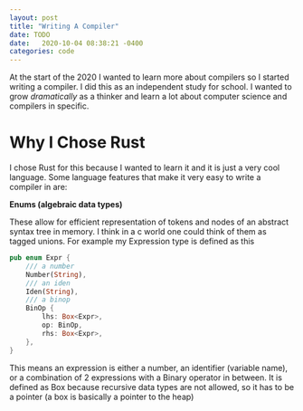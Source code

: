 ```yaml
---
layout: post
title: "Writing A Compiler"
date: TODO
date:   2020-10-04 08:38:21 -0400
categories: code
---
```


At the start of the 2020 I wanted to learn more about compilers so I started writing a compiler. I did this as an independent study for school. I wanted to grow *dramatically* as a thinker and learn a lot about computer science and compilers in specific.

# Why I Chose Rust

I chose Rust for this because I wanted to learn it and it is just a very cool language. Some language features that make it very easy to write a compiler in are:

**Enums (algebraic data types)**

These allow for efficient representation of tokens and nodes of an abstract syntax tree in memory. I think in a c world one could think of them as tagged unions. For example my Expression type is defined as this
```rust
pub enum Expr {
    /// a number
    Number(String),
    /// an iden
    Iden(String),
    /// a binop
    BinOp {
        lhs: Box<Expr>,
        op: BinOp,
        rhs: Box<Expr>,
    },
}
```
This means an expression is either a number, an identifier (variable name), or a combination of 2 expressions with a Binary operator in between. It is defined as Box<Expr> because recursive data types are not allowed, so it has to be a pointer (a box is basically a pointer to the heap)
